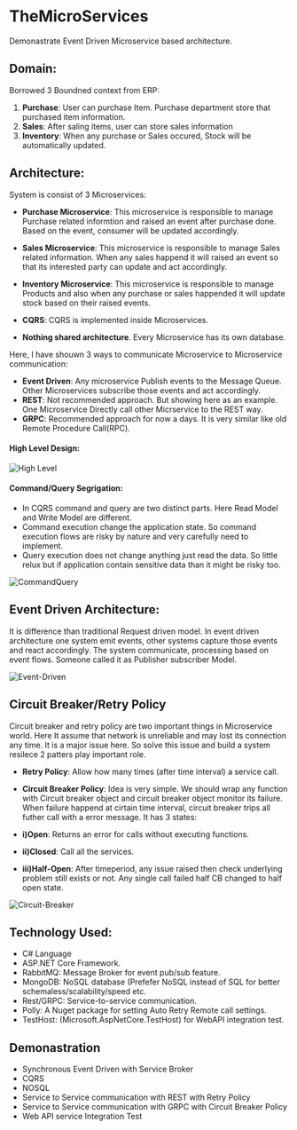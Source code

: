 # TheMicroServices

Demonastrate Event Driven Microservice based architecture.


## Domain:

Borrowed 3 Boundned context from ERP:

1. **Purchase**: User can purchase Item. Purchase department store that purchased item information.
2. **Sales**: After saling items, user can store sales information
3. **Inventory**: When any purchase or Sales occured, Stock will be automatically updated.


## Architecture:

System is consist of 3 Microservices:

* **Purchase Microservice**: This microservice is responsible to manage Purchase related informtion and raised an event after purchase done. Based on the event,
consumer will be updated accordingly.

* **Sales Microservice**: This microservice is responsible to manage Sales related information. When any sales happend it will raised an event so that its interested
party can update and act accordingly.

* **Inventory Microservice**: This microservice is responsible to manage Products and also when any purchase or sales happended it will update stock based on their raised events.

* **CQRS**: CQRS is implemented inside Microservices.

* **Nothing shared architecture**. Every Microservice has its own database.


Here, I have shouwn 3 ways to communicate Microservice to Microservice communication:

* **Event Driven**: Any microservice Publish events to the Message Queue. Other Microservices subscribe those events and act accordingly.
* **REST**: Not recommended approach. But showing here as an example. One Microservice Directly call other Micrservice to the REST way.
* **GRPC**: Recommended approach for now a days. It is very similar like old Remote Procedure Call(RPC).  


#### High Level Design:

![High Level](https://github.com/habibsql/TheMicroservices/blob/main/Docs/highlevel.JPG?raw=true)

#### Command/Query Segrigation:

* In CQRS command and query are two distinct parts. Here Read Model and Write Model are different.
* Command execution change the application state. So command execution flows are risky by nature and very carefully need to implement.
* Query execution does not change anything just read the data. So little relux but if application contain sensitive data than
  it might be risky too. 

![CommandQuery](https://github.com/habibsql/TheMicroservices/blob/main/Docs/cq.JPG?raw=true)


## Event Driven Architecture:

It is difference than traditional Request driven model. In event driven architecture one system emit events, other systems
capture those events and react accordingly. The system communicate, processing based on event flows. Someone called
it as Publisher subscriber Model.

![Event-Driven](https://github.com/habibsql/TheMicroservices/blob/main/Docs/ed.JPG?raw=true)


## Circuit Breaker/Retry Policy

Circuit breaker and retry policy are two important things in Microservice world. Here It assume that network is unreliable and may lost its 
connection any time. It is a major issue here. So solve this issue and build a system resilece 2 patters play important role.

* **Retry Policy**: Allow how many times (after time interval) a service call. 

* **Circuit Breaker Policy**: Idea is very simple. We should wrap any function with Circuit breaker object and circuit breaker object monitor its failure.
When failure happend at cirtain time interval, circuit breaker trips all futher call with a error message. It has 3 states: 

* **i)Open**: Returns an error for calls without executing functions.
* **ii)Closed**: Call all the services.
* **iii)Half-Open**: After timeperiod, any issue raised then check underlying problem still exists or not. Any single call failed half CB changed to half open state.

![Circuit-Breaker](https://github.com/habibsql/TheMicroservices/blob/main/Docs/cb.JPG?raw=true)

## Technology Used:

* C# Language
* ASP.NET Core Framework.
* RabbitMQ: Message Broker for event pub/sub feature.
* MongoDB: NoSQL database (Prefefer NoSQL instead of SQL for better schemaless/scalability/speed etc.
* Rest/GRPC: Service-to-service communication.
* Polly: A Nuget package for setting Auto Retry Remote call settings.
* TestHost: (Microsoft.AspNetCore.TestHost) for WebAPI integration test.

## Demonastration

* Synchronous Event Driven with Service Broker
* CQRS
* NOSQL
* Service to Service communication with REST with Retry Policy
* Service to Service communication with GRPC with Circuit Breaker Policy
* Web API service Integration Test
